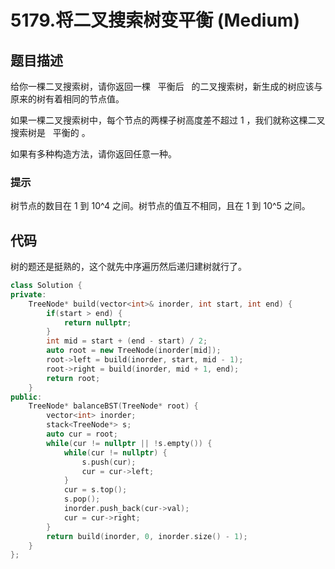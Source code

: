 # 5179.将二叉搜索树变平衡 (Medium)

## 题目描述

给你一棵二叉搜索树，请你返回一棵   平衡后   的二叉搜索树，新生成的树应该与原来的树有着相同的节点值。

如果一棵二叉搜索树中，每个节点的两棵子树高度差不超过 1 ，我们就称这棵二叉搜索树是   平衡的 。

如果有多种构造方法，请你返回任意一种。

### 提示

树节点的数目在 1 到 10^4 之间。树节点的值互不相同，且在 1 到 10^5 之间。

## 代码

树的题还是挺熟的，这个就先中序遍历然后递归建树就行了。

```c++
class Solution {
private:
    TreeNode* build(vector<int>& inorder, int start, int end) {
        if(start > end) {
            return nullptr;
        }
        int mid = start + (end - start) / 2;
        auto root = new TreeNode(inorder[mid]);
        root->left = build(inorder, start, mid - 1);
        root->right = build(inorder, mid + 1, end);
        return root;
    }
public:
    TreeNode* balanceBST(TreeNode* root) {
        vector<int> inorder;
        stack<TreeNode*> s;
        auto cur = root;
        while(cur != nullptr || !s.empty()) {
            while(cur != nullptr) {
                s.push(cur);
                cur = cur->left;
            }
            cur = s.top();
            s.pop();
            inorder.push_back(cur->val);
            cur = cur->right;
        }
        return build(inorder, 0, inorder.size() - 1);
    }
};
```
